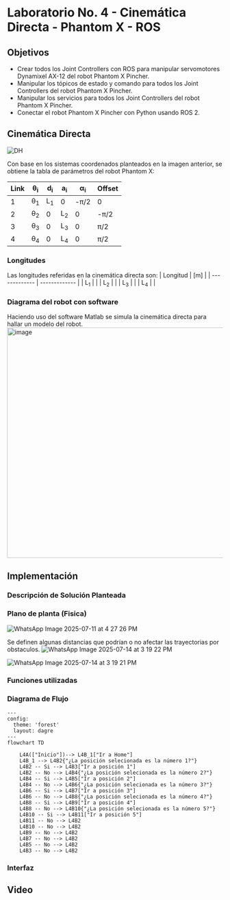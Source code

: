 # Laboratorio No. 4 - Cinemática Directa - Phantom X - ROS
## Objetivos
- Crear todos los Joint Controllers con ROS para manipular servomotores Dynamixel AX-12 del robot Phantom X Pincher.
- Manipular los tópicos de estado y comando para todos los Joint Controllers del robot Phantom X Pincher.
- Manipular los servicios para todos los Joint Controllers del robot Phantom X Pincher.
- Conectar el robot Phantom X Pincher con Python usando ROS 2.
## Cinemática Directa
![DH](https://github.com/user-attachments/assets/3f850587-a265-42ad-8ed5-8da054932eba)

Con base en los sistemas coordenados planteados en la imagen anterior, se obtiene la tabla de parámetros del robot Phantom X:

| Link  | θ<sub>i</sub> | d<sub>i</sub> | a<sub>i</sub> |  α<sub>i</sub>  |  Offset  |
| ------------- | ------------- | ------------- | ------------- | ------------- | ------------- |
| 1  | θ<sub>1</sub>  | L<sub>1</sub> | 0 | -π/2 | 0 |
|  2|  θ<sub>2</sub> | 0 | L<sub>2</sub> | 0 | -π/2 |
|  3|  θ<sub>3</sub> | 0 | L<sub>3</sub> | 0 | π/2 |
|  4|  θ<sub>4</sub> | 0 | L<sub>4</sub> | 0 | π/2 |

### Longitudes

Las longitudes referidas en la cinemática directa son:
| Longitud  | [m] |
| ------------- | ------------- |
| L<sub>1</sub>  |   |
| L<sub>2</sub>  |   |
| L<sub>3</sub>  |   |
| L<sub>4</sub>  |   |

### Diagrama del robot con software
Haciendo uso del software Matlab se simula la cinemática directa para hallar un modelo del robot.
<img width="677" height="538" alt="image" src="https://github.com/user-attachments/assets/38e3ea91-bff2-4aed-9e27-0879f55a18a4" />


## Implementación
### Descripción de Solución Planteada
### Plano de planta (Fisica)

![WhatsApp Image 2025-07-11 at 4 27 26 PM](https://github.com/user-attachments/assets/233fdfba-aec5-47fc-89e7-ff304fa8309f)

Se definen algunas distancias que podrían o no afectar las trayectorias por obstaculos.
![WhatsApp Image 2025-07-14 at 3 19 22 PM](https://github.com/user-attachments/assets/f9fde4af-e041-43ee-918f-8640ad8ba0e5)

![WhatsApp Image 2025-07-14 at 3 19 21 PM](https://github.com/user-attachments/assets/c9b3d927-4888-4df5-9152-9d19f707165e)

### Funciones utilizadas

### Diagrama de Flujo
```mermaid
---
config:
  theme: 'forest'
  layout: dagre
---
flowchart TD

    L4A(["Inicio"])--> L4B_1["Ir a Home"]
    L4B_1 --> L4B2{"¿La posición selecionada es la número 1?"}
    L4B2 -- Si --> L4B3["Ir a posición 1"]
    L4B2 -- No --> L4B4{"¿La posición selecionada es la número 2?"}
    L4B4 -- Si --> L4B5["Ir a posición 2"]
    L4B4 -- No --> L4B6{"¿La posición selecionada es la número 3?"}
    L4B6 -- Si --> L4B7["Ir a posición 3"]
    L4B6 -- No --> L4B8{"¿La posición selecionada es la número 4?"}
    L4B8 -- Si --> L4B9["Ir a posición 4"]
    L4B8 -- No --> L4B10{"¿La posición selecionada es la número 5?"}
    L4B10 -- Si --> L4B11["Ir a posición 5"]
    L4B11 -- No --> L4B2
    L4B10 -- No --> L4B2
    L4B9 -- No --> L4B2
    L4B7 -- No --> L4B2
    L4B5 -- No --> L4B2 
    L4B3 -- No --> L4B2
```



### Interfaz


## Video 
